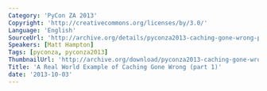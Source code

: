 ```yaml
---
Category: 'PyCon ZA 2013'
Copyright: 'http://creativecommons.org/licenses/by/3.0/'
Language: 'English'
SourceUrl: 'http://archive.org/details/pyconza2013-caching-gone-wrong-pt1'
Speakers: [Matt Hampton]
Tags: [pyconza, pyconza2013]
ThumbnailUrl: 'http://archive.org/download/pyconza2013-caching-gone-wrong-pt1/pyconza2013-caching-gone-wrong-pt1.thumbs/pyconza2013-caching-gone-wrong-pt1_001470.jpg'
Title: 'A Real World Example of Caching Gone Wrong (part 1)'
date: '2013-10-03'
---
```


